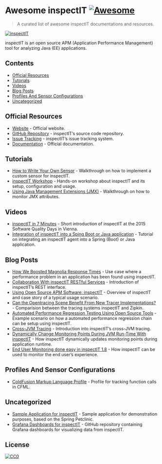 Awesome inspectIT [![Awesome](https://cdn.rawgit.com/sindresorhus/awesome/d7305f38d29fed78fa85652e3a63e154dd8e8829/media/badge.svg)](https://github.com/sindresorhus/awesome)
=============================================================================================================================================================================

> A curated list of awesome inspectIT documentations and resources.

[![inspectIT](media/inspectit.png)](http://www.inspectit.rocks/)

inspectIT is an open source APM (Application Performance Management) tool for analyzing Java (EE) applications.

Contents
--------

-   [Official Resources](#official-resources)
-   [Tutorials](#tutorials)
-   [Videos](#videos)
-   [Blog Posts](#blog-posts)
-   [Profiles And Sensor Configurations](#profiles-and-sensor-configurations)
-   [Uncategorized](#uncategorized)

Official Resources
------------------

-   [Website](http://www.inspectit.rocks/) - Official website.
-   [GitHub Repository](https://github.com/inspectIT/inspectIT) - inspectIT’s source code repository.
-   [Issue Tracking](https://inspectit-performance.atlassian.net/browse/INSPECTIT) - inspectIT’s issue tracking system.
-   [Documentation](https://inspectit-performance.atlassian.net/wiki/) - Official documentation.

Tutorials
---------

-   [How to Write Your Own Sensor](https://dzone.com/articles/how-to-write-your-own-sensor-for-the-open-source-a) - Walkthrough on how to implement a custom sensor for inspectIT.
-   [inspectIT Workshop](https://github.com/inspectit-labs/workshop) - Hands-on workshop about inspectIT and its setup, configuration and usage.
-   [Using Java Management Extensions (JMX)](https://blog.novatec-gmbh.de/inspectit-1-6-monitoring-jmx/) - Walkthrough on how to monitor JMX attributes.

Videos
------

-   [inspectIT in 7 Minutes](https://www.youtube.com/watch?v=bqZPBsTxAc4) - Short introduction of inspectIT at the 2015 Software Quality Days in Vienna.
-   [Integration of inspectIT into a Sping Boot or Java application](https://www.youtube.com/watch?v=x0fnYSANIFk) - Tutorial on integrating an inspectIT agent into a Spring (Boot) or Java application.

Blog Posts
----------

-   [How We Boosted Magnolia Response Times](https://www.magnolia-cms.com/blogs/guest-blogger/detail~@how-we-boosted-magnolia-response-times-with-dynamic-page-caching~.html) - Use case where a performance problem in an application has been found using inspectIT.
-   [Collaboration With inspectIT RESTful Services](https://blog.novatec-gmbh.de/inspectit-restful-services/) - Introduction of inspectIT’s REST interface.
-   [Using Open Source APM Software: inspectIT](https://opensource.com/article/17/3/inspectit) - Overview of inspectIT and case story of a typical usage scenario.
-   [Can the Opentracing Scene Benefit From New Tracer Implementations?](https://dzone.com/articles/can-opentracing-scene-benefit-from-new-tracer-impl) - Comparision between the tracing systems inspectIT and Zipkin.
-   [Automated Performance Regression Testing Using Open Source Tools](https://blog.novatec-gmbh.de/automated-performance-regression-testing/) - Example scenario on how a automated performance regression chain can be setup using inspectIT.
-   [Cross-JVM Tracing](https://blog.novatec-gmbh.de/inspectit-1-7-cross-jvm-tracing/) - Introduction into inspectIT’s cross-JVM tracing.
-   [Dynamically Change Monitoring Points During JVM Run-Time With inspectIT](https://blog.novatec-gmbh.de/dynamically-change-monitoring-points-during-jvm-run-time-with-inspectit/) - How inspectIT dynamically updates monitoring points during application runtime.
-   [End User Monitoring done easy in inspectIT 1.8](https://blog.novatec-gmbh.de/end-user-monitoring-inspectit-1-8/) - How inspectIT can be used to monitor the end user’s experience.

Profiles And Sensor Configurations
----------------------------------

-   [ColdFusion Markup Language Profile](https://github.com/ghedwards/cfml-inspectIT) - Profile for tracking function calls in CFML.

Uncategorized
-------------

-   [Sample Application for inspectIT](https://github.com/inspectit-labs/spring-petclinic-microservices) - Sample application for demonstration purposes, based on the Spring Petclinic.
-   [Grafana Dashboards for inspectIT](https://github.com/inspectit-labs/dashboards) - GitHub repository containing Grafana dashboards for visualizing data from inspectIT.

License
-------

[![CC0](https://camo.githubusercontent.com/60561947585c982aee67ed3e3b25388184cc0aa3/687474703a2f2f6d6972726f72732e6372656174697665636f6d6d6f6e732e6f72672f70726573736b69742f627574746f6e732f38387833312f7376672f63632d7a65726f2e737667)](http://creativecommons.org/publicdomain/zero/1.0/)
